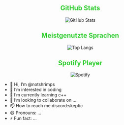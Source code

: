 <div align="center">

  ## <span style="color: #32CD32;">GitHub Stats</span>
  ![GitHub Stats](https://github-readme-stats.vercel.app/api?username=notshrimps&show_icons=true&theme=dark&title_color=32CD32&icon_color=32CD32&text_color=FFFFFF)

  ## <span style="color: #32CD32;">Meistgenutzte Sprachen</span>
  ![Top Langs](https://github-readme-stats.vercel.app/api/top-langs/?username=notshrimps&layout=compact&theme=dark&title_color=32CD32&text_color=FFFFFF)

  ## <span style="color: #32CD32;">Spotify Player</span>
  ![Spotify](https://spotify-github-profile.vercel.app/api/view?uid=letsphill17&cover_image=true&theme=default&bar_color=32CD32&bar_color_cover=true)

</div>

- 👋 Hi, I’m @notshrimps
- 👀 I’m interested in coding
- 🌱 I’m currently learning c++
- 💞️ I’m looking to collaborate on ...
- 📫 How to reach me discord:skeptic
- 😄 Pronouns: ...
- ⚡ Fun fact: ...

<!---
notshrimps/notshrimps is a ✨ special ✨ repository because its `README.md` (this file) appears on your GitHub profile.
You can click the Preview link to take a look at your changes.
--->
